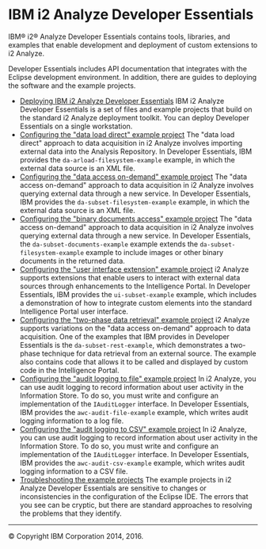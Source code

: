 IBM i2 Analyze Developer Essentials
===================================

IBM® i2® Analyze Developer Essentials contains tools, libraries, and examples that enable development and deployment of custom extensions to i2 Analyze.

Developer Essentials includes API documentation that integrates with the Eclipse development environment. In addition, there are guides to deploying the software and the example projects.

-   [Deploying IBM i2 Analyze Developer Essentials](developer_essentials_deploying.md)
    IBM i2 Analyze Developer Essentials is a set of files and example projects that build on the standard i2 Analyze deployment toolkit. You can deploy Developer Essentials on a single workstation.
-   [Configuring the "data load direct" example project](developer_essentials_example_dld.md)
    The "data load direct" approach to data acquisition in i2 Analyze involves importing external data into the Analysis Repository. In Developer Essentials, IBM provides the `da-arload-filesystem-example` example, in which the external data source is an XML file.
-   [Configuring the "data access on-demand" example project](developer_essentials_example_daod.md)
    The "data access on-demand" approach to data acquisition in i2 Analyze involves querying external data through a new service. In Developer Essentials, IBM provides the `da-subset-filesystem-example` example, in which the external data source is an XML file.
-   [Configuring the "binary documents access" example project](developer_essentials_example_documents.md)
    The "data access on-demand" approach to data acquisition in i2 Analyze involves querying external data through a new service. In Developer Essentials, the `da-subset-documents-example` example extends the `da-subset-filesystem-example` example to include images or other binary documents in the returned data.
-   [Configuring the "user interface extension" example project](developer_essentials_example_ui.md)
    i2 Analyze supports extensions that enable users to interact with external data sources through enhancements to the Intelligence Portal. In Developer Essentials, IBM provides the `ui-subset-example` example, which includes a demonstration of how to integrate custom elements into the standard Intelligence Portal user interface.
-   [Configuring the "two-phase data retrieval" example project](developer_essentials_example_rest.md)
    i2 Analyze supports variations on the "data access on-demand" approach to data acquisition. One of the examples that IBM provides in Developer Essentials is the `da-subset-rest-example`, which demonstrates a two-phase technique for data retrieval from an external source. The example also contains code that allows it to be called and displayed by custom code in the Intelligence Portal.
-   [Configuring the "audit logging to file" example project](developer_essentials_example_audit_file.md)
    In i2 Analyze, you can use audit logging to record information about user activity in the Information Store. To do so, you must write and configure an implementation of the `IAuditLogger` interface. In Developer Essentials, IBM provides the `awc-audit-file-example` example, which writes audit logging information to a log file.
-   [Configuring the "audit logging to CSV" example project](developer_essentials_example_audit_csv.md)
    In i2 Analyze, you can use audit logging to record information about user activity in the Information Store. To do so, you must write and configure an implementation of the `IAuditLogger` interface. In Developer Essentials, IBM provides the `awc-audit-csv-example` example, which writes audit logging information to a CSV file.
-   [Troubleshooting the example projects](developer_essentials_troubleshooting.md)
    The example projects in i2 Analyze Developer Essentials are sensitive to changes or inconsistencies in the configuration of the Eclipse IDE. The errors that you see can be cryptic, but there are standard approaches to resolving the problems that they identify.

------------------------------------------------------------------------

© Copyright IBM Corporation 2014, 2016.


